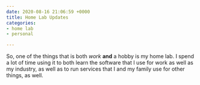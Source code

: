 ```yaml
---
date: 2020-08-16 21:06:59 +0000
title: Home Lab Updates
categories:
- home lab
- personal

---
```

So, one of the things that is both _work_ **and** a hobby is my home lab. I spend a lot of time using it to both learn the software that I use for work as well as my industry, as well as to run services that I and my family use for other things, as well.